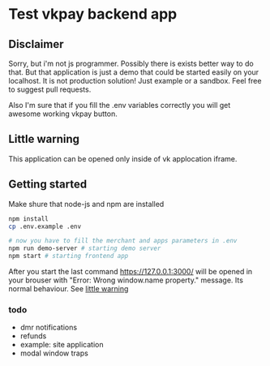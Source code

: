 # Test vkpay backend app

## Disclaimer
Sorry, but i'm not js programmer. Possibly there is exists better way to do that. But that application is just a demo that could be started easily on your localhost. It is not production solution! Just example or a sandbox.
Feel free to suggest pull requests.

Also I'm sure that if you fill the .env variables correctly you will get awesome working vkpay button.

## Little warning
This application can be opened only inside of vk applocation iframe.

## Getting started
Make shure that node-js and npm are installed

```bash
npm install
cp .env.example .env

# now you have to fill the merchant and apps parameters in .env
npm run demo-server # starting demo server
npm start # starting frontend app
```
After you start the last command https://127.0.0.1:3000/ will be opened in your brouser with "Error: Wrong window.name property." message. Its normal behaviour. See [little warning](#Little-warning)


### todo
* dmr notifications
* refunds
* example: site application
* modal window traps

